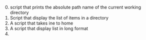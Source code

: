 0. script that prints the absolute path name of the current working directory
1. Script that display the list of items in a directory
2. A script that takes ine to home
3. A script that display list in long format
4. 
